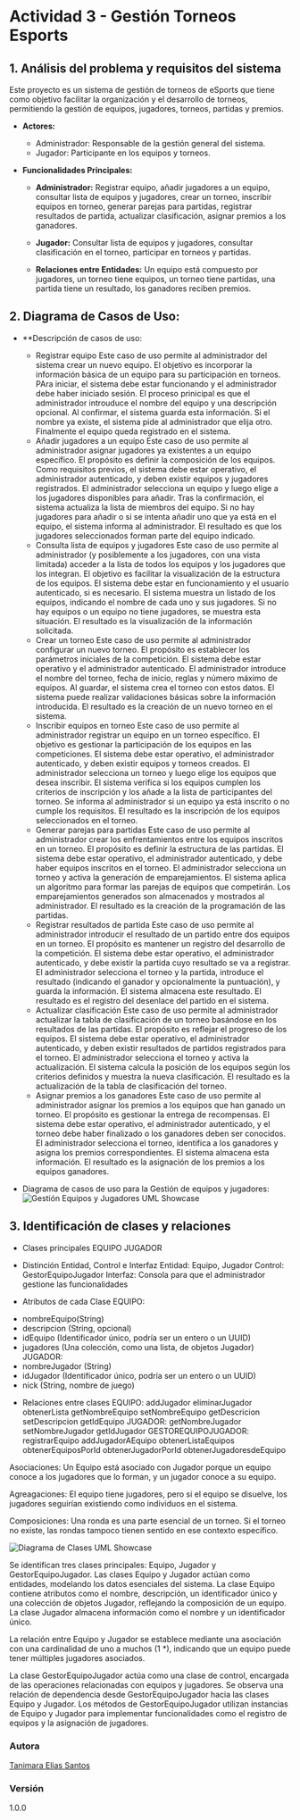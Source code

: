 # Actividad 3 - Gestión Torneos Esports

## 1. Análisis del problema y requisitos del sistema

Este proyecto es un sistema de gestión de torneos de eSports que tiene como objetivo facilitar la organización y el desarrollo de torneos, permitiendo la gestión de equipos, jugadores, torneos, partidas y premios.

- **Actores:**

  - Administrador: Responsable de la gestión general del sistema.
  - Jugador: Participante en los equipos y torneos.

- **Funcionalidades Principales:**

  - **Administrador:** Registrar equipo, añadir jugadores a un equipo, consultar lista de equipos y jugadores, crear un torneo, inscribir equipos en torneo, generar parejas para partidas, registrar resultados de partida, actualizar clasificación, asignar premios a los ganadores.
  - **Jugador:** Consultar lista de equipos y jugadores, consultar clasificación en el torneo, participar en torneos y partidas.

  - **Relaciones entre Entidades:** Un equipo está compuesto por jugadores, un torneo tiene equipos, un torneo tiene partidas, una partida tiene un resultado, los ganadores reciben premios.

## 2. Diagrama de Casos de Uso:

- \*\*Descripción de casos de uso:
  - Registrar equipo
    Este caso de uso permite al administrador del sistema crear un nuevo equipo. El objetivo es incorporar la información básica de un equipo para su participación en torneos. PAra iniciar, el sistema debe estar funcionando y el administrador debe haber iniciado sesión. El proceso prinicipal es que el administrador introuduce el nombre del equipo y una descripción opcional. Al confirmar, el sistema guarda esta información. Si el nombre ya existe, el sistema pide al administrador que elija otro. Finalmente el equipo queda registrado en el sistema.
  - Añadir jugadores a un equipo
    Este caso de uso permite al administrador asignar jugadores ya existentes a un equipo específico. El propósito es definir la composición de los equipos. Como requisitos previos, el sistema debe estar operativo, el administrador autenticado, y deben existir equipos y jugadores registrados. El administrador selecciona un equipo y luego elige a los jugadores disponibles para añadir. Tras la confirmación, el sistema actualiza la lista de miembros del equipo. Si no hay jugadores para añadir o si se intenta añadir uno que ya está en el equipo, el sistema informa al administrador. El resultado es que los jugadores seleccionados forman parte del equipo indicado.
  - Consulta lista de equipos y jugadores
    Este caso de uso permite al administrador (y posiblemente a los jugadores, con una vista limitada) acceder a la lista de todos los equipos y los jugadores que los integran. El objetivo es facilitar la visualización de la estructura de los equipos. El sistema debe estar en funcionamiento y el usuario autenticado, si es necesario. El sistema muestra un listado de los equipos, indicando el nombre de cada uno y sus jugadores. Si no hay equipos o un equipo no tiene jugadores, se muestra esta situación. El resultado es la visualización de la información solicitada.
  - Crear un torneo
    Este caso de uso permite al administrador configurar un nuevo torneo. El propósito es establecer los parámetros iniciales de la competición. El sistema debe estar operativo y el administrador autenticado. El administrador introduce el nombre del torneo, fecha de inicio, reglas y número máximo de equipos. Al guardar, el sistema crea el torneo con estos datos. El sistema puede realizar validaciones básicas sobre la información introducida. El resultado es la creación de un nuevo torneo en el sistema.
  - Inscribir equipos en torneo
    Este caso de uso permite al administrador registrar un equipo en un torneo específico. El objetivo es gestionar la participación de los equipos en las competiciones. El sistema debe estar operativo, el administrador autenticado, y deben existir equipos y torneos creados. El administrador selecciona un torneo y luego elige los equipos que desea inscribir. El sistema verifica si los equipos cumplen los criterios de inscripción y los añade a la lista de participantes del torneo. Se informa al administrador si un equipo ya está inscrito o no cumple los requisitos. El resultado es la inscripción de los equipos seleccionados en el torneo.
  - Generar parejas para partidas
    Este caso de uso permite al administrador crear los enfrentamientos entre los equipos inscritos en un torneo. El propósito es definir la estructura de las partidas. El sistema debe estar operativo, el administrador autenticado, y debe haber equipos inscritos en el torneo. El administrador selecciona un torneo y activa la generación de emparejamientos. El sistema aplica un algoritmo para formar las parejas de equipos que competirán. Los emparejamientos generados son almacenados y mostrados al administrador. El resultado es la creación de la programación de las partidas.
  - Registrar resultados de partida
    Este caso de uso permite al administrador introducir el resultado de un partido entre dos equipos en un torneo. El propósito es mantener un registro del desarrollo de la competición. El sistema debe estar operativo, el administrador autenticado, y debe existir la partida cuyo resultado se va a registrar. El administrador selecciona el torneo y la partida, introduce el resultado (indicando el ganador y opcionalmente la puntuación), y guarda la información. El sistema almacena este resultado. El resultado es el registro del desenlace del partido en el sistema.
  - Actualizar clasificación
    Este caso de uso permite al administrador actualizar la tabla de clasificación de un torneo basándose en los resultados de las partidas. El propósito es reflejar el progreso de los equipos. El sistema debe estar operativo, el administrador autenticado, y deben existir resultados de partidos registrados para el torneo. El administrador selecciona el torneo y activa la actualización. El sistema calcula la posición de los equipos según los criterios definidos y muestra la nueva clasificación. El resultado es la actualización de la tabla de clasificación del torneo.
  - Asignar premios a los ganadores
    Este caso de uso permite al administrador asignar los premios a los equipos que han ganado un torneo. El propósito es gestionar la entrega de recompensas. El sistema debe estar operativo, el administrador autenticado, y el torneo debe haber finalizado o los ganadores deben ser conocidos. El administrador selecciona el torneo, identifica a los ganadores y asigna los premios correspondientes. El sistema almacena esta información. El resultado es la asignación de los premios a los equipos ganadores.
    
- Diagrama de casos de uso para la Gestión de equipos y jugadores:
  ![Gestión Equipos y Jugadores UML Showcase](/gestion_equipos_jugadores_esports.drawio.png)

## 3. Identificación de clases y relaciones

- Clases principales
  EQUIPO
  JUGADOR

- Distinción Entidad, Control e Interfaz
  Entidad: Equipo, Jugador
  Control: GestorEquipoJugador
  Interfaz: Consola para que el administrador gestione las funcionalidades

- Atributos de cada Clase
  EQUIPO:
* nombreEquipo(String)
* descripcion (String, opcional)
* idEquipo (Identificador único, podría ser un entero o un UUID)
* jugadores (Una colección, como una lista, de objetos Jugador)
  JUGADOR:
* nombreJugador (String)
* idJugador (Identificador único, podría ser un entero o un UUID)
* nick (String, nombre de juego)

- Relaciones entre clases
  EQUIPO:
  addJugador
  eliminarJugador
  obtenerLista
  getNombreEquipo
  setNombreEquipo
  getDescricion
  setDescripcion
  getIdEquipo
  JUGADOR:
  getNombreJugador
  setNombreJugador
  getIdJugador
  GESTOREQUIPOJUGADOR:
  registrarEquipo
  addJugadorAEquipo
  obtenerListaEquipos
  obtenerEquiposPorId
  obtenerJugadorPorId
  obtenerJugadoresdeEquipo

Asociaciones: Un Equipo está asociado con Jugador porque un equipo conoce a los jugadores que lo forman, y un jugador conoce a su equipo.

Agreagaciones: El equipo tiene jugadores, pero si el equipo se disuelve, los jugadores seguirían existiendo como individuos en el sistema.

Composiciones: Una ronda es una parte esencial de un torneo. Si el torneo no existe, las rondas tampoco tienen sentido en ese contexto específico.

![Diagrama de Clases UML Showcase](/diagrama_clases_actividad3.drawio.png)

Se identifican tres clases principales: Equipo, Jugador y GestorEquipoJugador. Las clases Equipo y Jugador actúan como entidades, modelando los datos esenciales del sistema. La clase Equipo contiene atributos como el nombre, descripción, un identificador único y una colección de objetos Jugador, reflejando la composición de un equipo. La clase Jugador almacena información como el nombre y un identificador único.

La relación entre Equipo y Jugador se establece mediante una asociación con una cardinalidad de uno a muchos (1 \*), indicando que un equipo puede tener múltiples jugadores asociados.

La clase GestorEquipoJugador actúa como una clase de control, encargada de las operaciones relacionadas con equipos y jugadores. Se observa una relación de dependencia desde GestorEquipoJugador hacia las clases Equipo y Jugador. Los métodos de GestorEquipoJugador utilizan instancias de Equipo y Jugador para implementar funcionalidades como el registro de equipos y la asignación de jugadores.

### Autora

[Tanimara Elias Santos](https://github.com/tanimaraeliassantos)

### Versión

1.0.0
